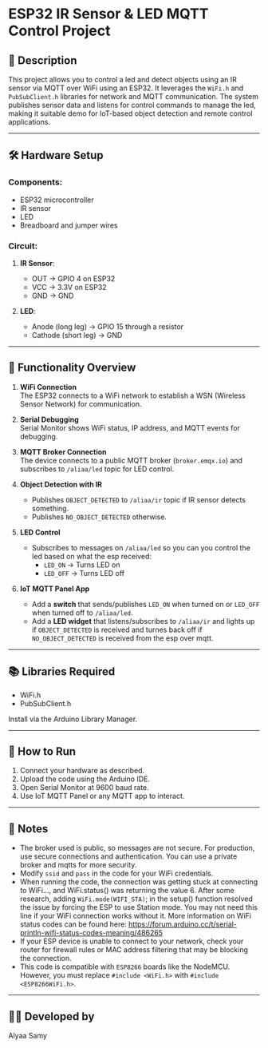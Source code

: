 # ESP32 IR Sensor & LED MQTT Control Project

## 📡 Description

This project allows you to control a led and detect objects using an IR sensor via MQTT over WiFi using an ESP32. It leverages the `WiFi.h` and `PubSubClient.h` libraries for network and MQTT communication. The system publishes sensor data and listens for control commands to manage the led, making it suitable demo for IoT-based object detection and remote control applications.

---

## 🛠 Hardware Setup

### Components:
- ESP32 microcontroller
- IR sensor
- LED
- Breadboard and jumper wires

### Circuit:
1. **IR Sensor**:
   - OUT → GPIO 4 on ESP32
   - VCC → 3.3V on ESP32
   - GND → GND

2. **LED**:
   - Anode (long leg) → GPIO 15 through a resistor
   - Cathode (short leg) → GND

---

## 🔌 Functionality Overview

1. **WiFi Connection**  
   The ESP32 connects to a WiFi network to establish a WSN (Wireless Sensor Network) for communication.

2. **Serial Debugging**  
   Serial Monitor shows WiFi status, IP address, and MQTT events for debugging.

3. **MQTT Broker Connection**  
   The device connects to a public MQTT broker (`broker.emqx.io`) and subscribes to `/aliaa/led` topic for LED control.

4. **Object Detection with IR**  
   - Publishes `OBJECT_DETECTED` to `/aliaa/ir` topic if IR sensor detects something.
   - Publishes `NO_OBJECT_DETECTED` otherwise.

5. **LED Control**  
   - Subscribes to messages on `/aliaa/led` so you can you control the led based on what the esp received:
     - `LED_ON` → Turns LED on
     - `LED_OFF` → Turns LED off

6. **IoT MQTT Panel App**  
   - Add a **switch** that sends/publishes `LED_ON` when turned on or `LED_OFF` when turned off to `/aliaa/led`.
   - Add a **LED widget** that listens/subscribes to `/aliaa/ir` and lights up if `OBJECT_DETECTED` is received and turnes back off if `NO_OBJECT_DETECTED` is received from the esp over mqtt.

---

## 📚 Libraries Required

- WiFi.h
- PubSubClient.h

Install via the Arduino Library Manager.

---

## 🚀 How to Run

1. Connect your hardware as described.
2. Upload the code using the Arduino IDE.
3. Open Serial Monitor at 9600 baud rate.
4. Use IoT MQTT Panel or any MQTT app to interact.

---

## 🔐 Notes

- The broker used is public, so messages are not secure. For production, use secure connections and authentication. You can use a private broker and mqtts for more security.
- Modify `ssid` and `pass` in the code for your WiFi credentials.
- When running the code, the connection was getting stuck at connecting to WiFi..., and WiFi.status() was returning the value 6.
After some research, adding `WiFi.mode(WIFI_STA)`; in the setup() function resolved the issue by forcing the ESP to use Station mode.
You may not need this line if your WiFi connection works without it. More information on WiFi status codes can be found here: https://forum.arduino.cc/t/serial-println-wifi-status-codes-meaning/486265
- If your ESP device is unable to connect to your network, check your router for firewall rules or MAC address filtering that may be blocking the connection.
- This code is compatible with `ESP8266` boards like the NodeMCU. However, you must replace `#include <WiFi.h>` with `#include <ESP8266WiFi.h>`.

---

## 👩‍💻 Developed by

Alyaa Samy

